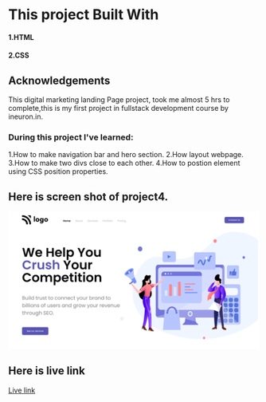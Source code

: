 # This project Built With
#### 1.HTML
#### 2.CSS

## Acknowledgements
This  digital marketing landing Page project,  took me almost 5 hrs to complete,this is my first project in fullstack development course by ineuron.in.

### During this project I've learned:

1.How to make navigation bar and hero section.
2.How layout webpage.
3.How to make two divs close to each other.
4.How to postion element using CSS position properties.

## Here is screen shot of project4.

![project 4](./screenshot.png)

## Here is live link
[Live link](https://rohini-project04.netlify.app/)
